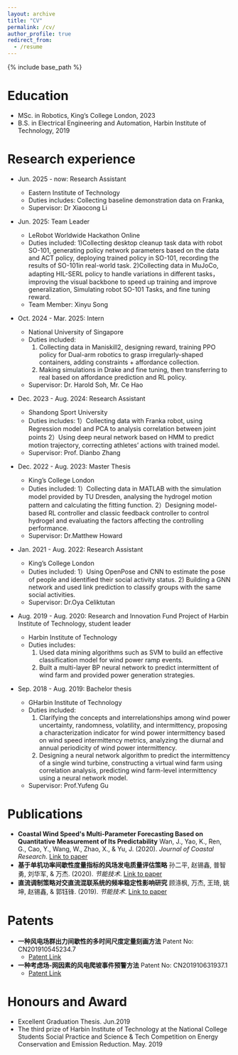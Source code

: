```yaml
---
layout: archive
title: "CV"
permalink: /cv/
author_profile: true
redirect_from:
  - /resume
---
```


{% include base_path %}

Education
======
* MSc. in Robotics, King’s College London, 2023
* B.S. in Electrical Engineering and Automation, Harbin Institute of Technology, 2019


Research experience
======
* Jun. 2025 - now: Research Assistant
  * Eastern Institute of Technology
  * Duties includes: Collecting baseline demonstration data on Franka,
  * Supervisor: Dr Xiaocong Li

* Jun. 2025: Team Leader 
  * LeRobot Worldwide Hackathon Online
  * Duties included:
    1)Collecting desktop cleanup task data with robot SO-101, generating policy network parameters based on the data and ACT policy, deploying trained policy in SO-101, recording the results of SO-101in real-world task.
    2)Collecting data in MuJoCo, adapting HIL-SERL policy to handle variations in different tasks，improving the visual backbone to speed up training and improve generalization, Simulating robot SO-101 Tasks, and fine tuning reward.
  * Team Member: Xinyu Song

* Oct. 2024 - Mar. 2025: Intern
  * National University of Singapore
  * Duties included:
    1) Collecting data in Maniskill2, designing reward, training PPO policy for Dual-arm robotics to grasp irregularly-shaped containers, adding constraints + affordance collection.
    2) Making simulations in Drake and fine tuning, then transferring to real based on affordance prediction and RL policy.
  * Supervisor: Dr. Harold Soh, Mr. Ce Hao
  
* Dec. 2023 - Aug. 2024: Research Assistant
  * Shandong Sport University
  * Duties includes:
    1）Collecting data with Franka robot, using Regression model and PCA to analysis correlation between joint points
    2）Using deep neural network based on HMM to predict motion trajectory, correcting athletes’ actions with trained model.
  * Supervisor: Prof. Dianbo Zhang

* Dec. 2022 - Aug. 2023: Master Thesis
  * King’s College London 
  * Duties included:
    1）Collecting data in MATLAB with the simulation model provided by TU Dresden, analysing the hydrogel motion pattern and calculating the fitting function.
    2）Designing model-based RL controller and classic feedback controller to control hydrogel and evaluating the factors affecting the controlling performance.
  * Supervisor: Dr.Matthew Howard

* Jan. 2021 - Aug. 2022: Research Assistant
  * King’s College London 
  * Duties included:
    1）Using OpenPose and CNN to estimate the pose of people and identified their social activity status.
    2) Building a GNN network and used link prediction to classify groups with the same social activities.
  * Supervisor: Dr.Oya Celiktutan

* Aug. 2019 - Aug. 2020: Research and Innovation Fund Project of Harbin Institute of Technology, student leader
  * Harbin Institute of Technology 
  * Duties includes:
    1) Used data mining algorithms such as SVM to build an effective classification model for wind power ramp events.
    2) Built a multi-layer BP neural network to predict intermittent of wind farm and provided power generation strategies.

* Sep. 2018 - Aug. 2019: Bachelor thesis
  * GHarbin Institute of Technology
  * Duties included:
    1) Clarifying the concepts and interrelationships among wind power uncertainty, randomness, volatility, and intermittency, proposing a characterization indicator for wind power intermittency based on wind speed intermittency metrics, analyzing the diurnal and annual periodicity of wind power intermittency.
    2) Designing a neural network algorithm to predict the intermittency of a single wind turbine, constructing a virtual wind farm using correlation analysis, predicting wind farm-level intermittency using a neural network model.
  * Supervisor: Prof.Yufeng Gu


Publications
======
* **Coastal Wind Speed's Multi-Parameter Forecasting Based on Quantitative Measurement of Its Predictability**
  Wan, J., Yao, K., Ren, G., Cao, Y., Wang, W., Zhao, X., & Yu, J. (2020). *Journal of Coastal Research*. [Link to paper](https://meridian.allenpress.com/jcr/article-abstract/115/SI/662/443706/Coastal-Wind-Speed-s-Multi-Parameter-Forecasting)
* **基于单机功率间歇性度量指标的风场发电质量评估策略** 
  孙二平, 赵锡鑫, 普智勇, 刘华军, & 万杰. (2020). *节能技术*. [Link to paper](https://xueshu.baidu.com/usercenter/paper/show?paperid=1w3a0v70p45t0gr07f2h0vm0ka768280&site=xueshu_se)
* **直流调制策略对交直流混联系统的频率稳定性影响研究** 
  顾涤枫, 万杰, 王琦, 姚坤, 赵锡鑫, & 郭钰锋. (2019). *节能技术*. [Link to paper](https://xueshu.baidu.com/usercenter/paper/show?paperid=1k2j00n09g330v80d25v06h05r459404&site=xueshu_se)
  
Patents
======
* **一种风电场群出力间歇性的多时间尺度定量刻画方法**
  Patent No: CN201910545234.7
  * [Patent Link](https://xueshu.baidu.com/usercenter/paper/show?paperid=1p4w0870b76y0x901u500xy0em727675&site=xueshu_se)
* **一种考虑场-网因素的风电爬坡事件预警方法**
  Patent No: CN201910631937.1
  * [Patent Link](https://xueshu.baidu.com/usercenter/paper/show?paperid=1s3102j0wr4h0ju05g2h06k0w6047878&site=xueshu_se)
  
Honours and Award
======
* Excellent Graduation Thesis.  Jun.2019
* The third prize of Harbin Institute of Technology at the National College Students Social Practice and Science & Tech Competition on Energy Conservation and Emission Reduction. May. 2019

  

